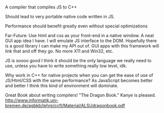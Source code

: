 A compiler that compiles JS to C++

Should lead to very portable native code written in JS.

Performance should benefit greatly even without special optimizations

Far-Future: Use html and css as your front-end in a native window. A neat GUI app idea I have. I will emulate JS interface to the DOM. Hopefully there is a good library I can make my API out of. GUI apps with this framework will link that and off they go. No more X11 and Win32, etc.

JS is soooo good I think it should be the only language we really need to use, unless you have to write something really low level, idk.

Why work in C++ for native projects when you can get the ease of use of JS/Html/CSS with the same performance? As JavaScript becomes better and better I think this kind of environment will dominate.

Great Book about writing compilers! "The Dragon Book." Kanye is pleased.
http://www.informatik.uni-bremen.de/agbkb/lehre/ccfl/Material/ALSUdragonbook.pdf